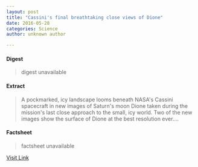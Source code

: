 ```yaml
---
layout: post
title: "Cassini's final breathtaking close views of Dione"
date: 2016-05-28
categories: Science
author: unknown author

---
```



#### Digest
>digest unavailable

#### Extract
>A pockmarked, icy landscape looms beneath NASA's Cassini spacecraft in new images of Saturn's moon Dione taken during the mission's last close approach to the small, icy world. Two of the new images show the surface of Dione at the best resolution ever....

#### Factsheet
>factsheet unavailable

[Visit Link](http://phys.org/news/2015-08-cassini-breathtaking-views-dione.html)


